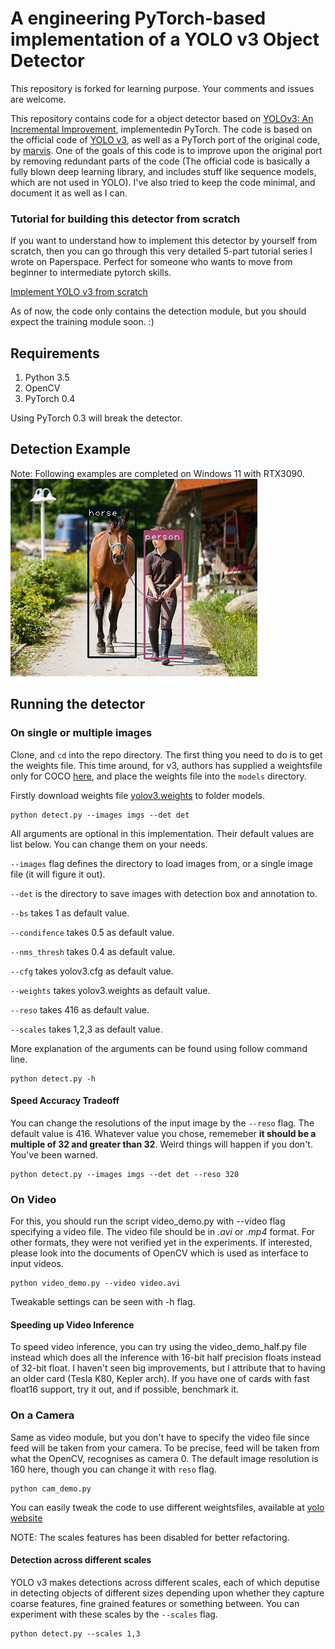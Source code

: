 # A engineering PyTorch-based implementation of a YOLO v3 Object Detector

This repository is forked for learning purpose. Your comments and issues are welcome.


This repository contains code for a object detector based on [YOLOv3: An Incremental Improvement](https://pjreddie.com/media/files/papers/YOLOv3.pdf), implementedin PyTorch. The code is based on the official code of [YOLO v3](https://github.com/pjreddie/darknet), as well as a PyTorch 
port of the original code, by [marvis](https://github.com/marvis/pytorch-yolo2). One of the goals of this code is to improve
upon the original port by removing redundant parts of the code (The official code is basically a fully blown deep learning 
library, and includes stuff like sequence models, which are not used in YOLO). I've also tried to keep the code minimal, and 
document it as well as I can. 

### Tutorial for building this detector from scratch
If you want to understand how to implement this detector by yourself from scratch, then you can go through this very detailed 5-part tutorial series I wrote on Paperspace. Perfect for someone who wants to move from beginner to intermediate pytorch skills. 

[Implement YOLO v3 from scratch](https://blog.paperspace.com/how-to-implement-a-yolo-object-detector-in-pytorch/)

As of now, the code only contains the detection module, but you should expect the training module soon. :) 

## Requirements
1. Python 3.5
2. OpenCV
3. PyTorch 0.4

Using PyTorch 0.3 will break the detector.



## Detection Example
Note: Following examples are completed on Windows 11 with RTX3090.
<img alt="Detection Example" src="https://github.com/RyanFeiluX/eng-pytorch-yolov3/blob/master/det_OIP-C.jpg"/>
## Running the detector

### On single or multiple images

Clone, and `cd` into the repo directory. The first thing you need to do is to get the weights file.
This time around, for v3, authors has supplied a weightsfile only for COCO [here](https://pjreddie.com/media/files/yolov3.weights), and place
the weights file into the `models` directory.

Firstly download weights file [yolov3.weights](https://pjreddie.com/media/files/yolov3.weights) to folder models. 
```
python detect.py --images imgs --det det 
```

All arguments are optional in this implementation. Their default values are list below. You can change them on your needs.

`--images` flag defines the directory to load images from, or a single image file (it will figure it out).

`--det` is the directory to save images with detection box and annotation to.

`--bs` takes 1 as default value.

`--condifence` takes 0.5 as default value.

`--nms_thresh` takes 0.4 as default value.

`--cfg` takes yolov3.cfg as default value.

`--weights` takes yolov3.weights as default value.

`--reso` takes 416 as default value.

`--scales` takes 1,2,3 as default value.

More explanation of the arguments can be found using follow command line.
```
python detect.py -h
```

#### Speed Accuracy Tradeoff
You can change the resolutions of the input image by the `--reso` flag. The default value is 416. Whatever value you chose, rememeber **it should be a multiple of 32 and greater than 32**. Weird things will happen if you don't. You've been warned. 

```
python detect.py --images imgs --det det --reso 320
```

### On Video
For this, you should run the script video_demo.py with --video flag specifying a video file. The video file should be in *.avi* or *.mp4* format.
For other formats, they were not verified yet in the experiments. If interested, please look into the documents of OpenCV which is used as interface to input videos.

```
python video_demo.py --video video.avi
```

Tweakable settings can be seen with -h flag. 

#### Speeding up Video Inference

To speed video inference, you can try using the video_demo_half.py file instead which does all the inference with 16-bit half 
precision floats instead of 32-bit float. I haven't seen big improvements, but I attribute that to having an older card 
(Tesla K80, Kepler arch). If you have one of cards with fast float16 support, try it out, and if possible, benchmark it. 

### On a Camera
Same as video module, but you don't have to specify the video file since feed will be taken from your camera. To be precise, 
feed will be taken from what the OpenCV, recognises as camera 0. The default image resolution is 160 here, though you can change it with `reso` flag.

```
python cam_demo.py
```
You can easily tweak the code to use different weightsfiles, available at [yolo website](https://pjreddie.com/darknet/yolo/)

NOTE: The scales features has been disabled for better refactoring.
#### Detection across different scales
YOLO v3 makes detections across different scales, each of which deputise in detecting objects of different sizes depending upon whether they capture coarse features, fine grained features or something between. You can experiment with these scales by the `--scales` flag. 

```
python detect.py --scales 1,3
```



